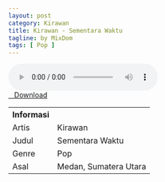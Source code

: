 ```yaml
---
layout: post
category: Kirawan
title: Kirawan - Sementara Waktu
tagline: by MixDom
tags: [ Pop ]
---
```


<audio class='js-player' style="--plyr-color-main: #212121;" controls>
<source src="https://drive.google.com/uc?authuser=0&id=19c819z5oMa6aQKyHtMmLQxToxahrq6rF&export=download" type="audio/mp3">
</audio>

<!--more-->

<div class="post-button text-center">
<a target="_blank" class="btn" href="https://drive.google.com/uc?authuser=0&id=19c819z5oMa6aQKyHtMmLQxToxahrq6rF&export=download">
<i class="fa fa-caret-down" aria-hidden="true"></i>&nbsp; &nbsp;Download
</a>
</div>

<table>
<tr>
<th>Informasi</th>
<th></th>
</tr>
<tr>
<td>Artis</td>
<td>Kirawan</td>
</tr>
<tr>
<td>Judul</td>
<td>Sementara Waktu</td>
</tr>
<tr>
<td>Genre</td>
<td>Pop</td>
</tr>
<tr>
<td>Asal</td>
<td>Medan, Sumatera Utara</td>
</tr>
</table>
